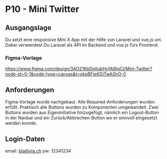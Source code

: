 # P10 - Mini Twitter

## Ausgangslage

Du setzt eine responsive Mini X App mit der Hilfe von Laravel und vue.js um. Dabei verwendest Du Laravel als API im Backend und vue.js fürs Frontend.

### Figma-Vorlage

https://www.figma.com/design/3AO216bDpIIubHvfAtRqCI/Mini-Twitter?node-id=0-1&node-type=canvas&t=okpBFieKDiTwAShO-0


## Anforderungen

Figma-Vorlage wurde nachgebaut. Alle Required-Anforderungen wurden erfüllt. Praktisch alle Buttons wurden zu Komponenten umgewandelt. 
Zwei Buttons wurden aus Eigeninitiative hinzugefügt, nämlich ein Logout-Button in der Navbar und ein Zurück/Abbrechen-Button wo er sinnvoll eingesetzt werden konnte.

## Login-Daten

email: bla@vla.ch
pw: 12341234